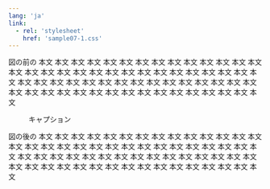 ```yaml
---
lang: 'ja'
link:
  - rel: 'stylesheet'
    href: 'sample07-1.css'
---
```

図の前の 本文 本文 本文 本文 本文 本文 本文 本文 本文 本文 本文 本文 本文 本文 本文 本文 本文 本文 本文 本文 本文 本文 本文 本文 本文 本文 本文 本文 本文 本文 本文 本文 本文 本文 本文 本文 本文 本文 本文 本文 本文 本文 本文 本文 本文 本文 本文 本文 本文 本文 本文 本文 本文 本文 本文 本文 本文 本文 本文 本文 本文

<figure id="fig01">
  <div class="dummy-figure"></div>
  <figcaption>キャプション</figcaption>
</figure>

図の後の 本文 本文 本文 本文 本文 本文 本文 本文 本文 本文 本文 本文 本文 本文 本文 本文 本文 本文 本文 本文 本文 本文 本文 本文 本文 本文 本文 本文 本文 本文 本文 本文 本文 本文 本文 本文 本文 本文 本文 本文 本文 本文 本文 本文 本文 本文 本文 本文 本文 本文 本文 本文 本文 本文 本文 本文 本文 本文 本文 本文 本文
